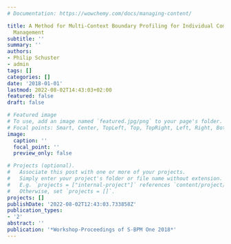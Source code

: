```yaml
---
# Documentation: https://wowchemy.com/docs/managing-content/

title: A Method for Multi-Context Boundary Profiling for Individual Communication
  Management
subtitle: ''
summary: ''
authors:
- Philip Schuster
- admin
tags: []
categories: []
date: '2018-01-01'
lastmod: 2022-08-02T14:43:03+02:00
featured: false
draft: false

# Featured image
# To use, add an image named `featured.jpg/png` to your page's folder.
# Focal points: Smart, Center, TopLeft, Top, TopRight, Left, Right, BottomLeft, Bottom, BottomRight.
image:
  caption: ''
  focal_point: ''
  preview_only: false

# Projects (optional).
#   Associate this post with one or more of your projects.
#   Simply enter your project's folder or file name without extension.
#   E.g. `projects = ["internal-project"]` references `content/project/deep-learning/index.md`.
#   Otherwise, set `projects = []`.
projects: []
publishDate: '2022-08-02T12:43:03.733858Z'
publication_types:
- '2'
abstract: ''
publication: '*Workshop-Proceedings of S-BPM One 2018*'
---
```

